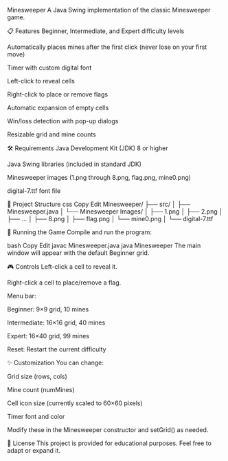 Minesweeper
A Java Swing implementation of the classic Minesweeper game.

📋 Features
Beginner, Intermediate, and Expert difficulty levels

Automatically places mines after the first click (never lose on your first move)

Timer with custom digital font

Left-click to reveal cells

Right-click to place or remove flags

Automatic expansion of empty cells

Win/loss detection with pop-up dialogs

Resizable grid and mine counts

🛠 Requirements
Java Development Kit (JDK) 8 or higher

Java Swing libraries (included in standard JDK)

Minesweeper images (1.png through 8.png, flag.png, mine0.png)

digital-7.ttf font file

📂 Project Structure
css
Copy
Edit
Minesweeper/
├── src/
│   ├── Minesweeper.java
│   └── Minesweeper Images/
│       ├── 1.png
│       ├── 2.png
│       ├── ...
│       ├── 8.png
│       ├── flag.png
│       └── mine0.png
│   └── digital-7.ttf


🚀 Running the Game
Compile and run the program:

bash
Copy
Edit
javac Minesweeper.java
java Minesweeper
The main window will appear with the default Beginner grid.

🎮 Controls
Left-click a cell to reveal it.

Right-click a cell to place/remove a flag.

Menu bar:

Beginner: 9×9 grid, 10 mines

Intermediate: 16×16 grid, 40 mines

Expert: 16×40 grid, 99 mines

Reset: Restart the current difficulty

✨ Customization
You can change:

Grid size (rows, cols)

Mine count (numMines)

Cell icon size (currently scaled to 60×60 pixels)

Timer font and color

Modify these in the Minesweeper constructor and setGrid() as needed.

📖 License
This project is provided for educational purposes. Feel free to adapt or expand it.
